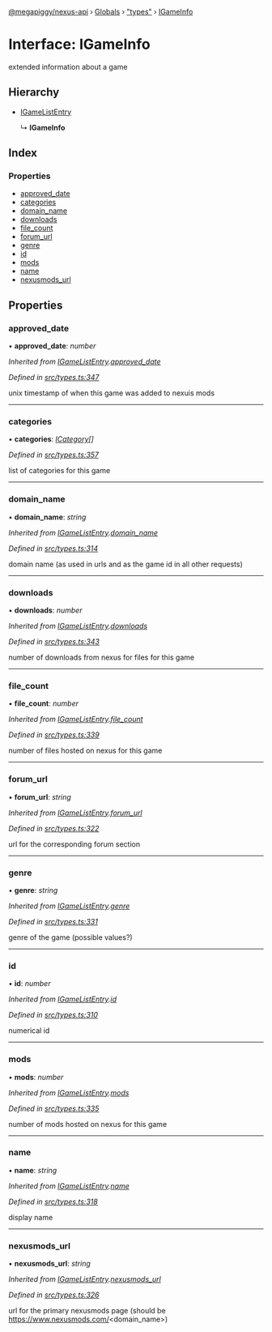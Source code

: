 [@megapiggy/nexus-api](../README.md) › [Globals](../globals.md) › ["types"](../modules/_types_.md) › [IGameInfo](_types_.igameinfo.md)

# Interface: IGameInfo

extended information about a game

## Hierarchy

* [IGameListEntry](_types_.igamelistentry.md)

  ↳ **IGameInfo**

## Index

### Properties

* [approved_date](_types_.igameinfo.md#approved_date)
* [categories](_types_.igameinfo.md#categories)
* [domain_name](_types_.igameinfo.md#domain_name)
* [downloads](_types_.igameinfo.md#downloads)
* [file_count](_types_.igameinfo.md#file_count)
* [forum_url](_types_.igameinfo.md#forum_url)
* [genre](_types_.igameinfo.md#genre)
* [id](_types_.igameinfo.md#id)
* [mods](_types_.igameinfo.md#mods)
* [name](_types_.igameinfo.md#name)
* [nexusmods_url](_types_.igameinfo.md#nexusmods_url)

## Properties

###  approved_date

• **approved_date**: *number*

*Inherited from [IGameListEntry](_types_.igamelistentry.md).[approved_date](_types_.igamelistentry.md#approved_date)*

*Defined in [src/types.ts:347](https://github.com/Nexus-Mods/node-nexus-api/blob/master/src/types.ts#L347)*

unix timestamp of when this game was added to nexuis mods

___

###  categories

• **categories**: *[ICategory](_types_.icategory.md)[]*

*Defined in [src/types.ts:357](https://github.com/Nexus-Mods/node-nexus-api/blob/master/src/types.ts#L357)*

list of categories for this game

___

###  domain_name

• **domain_name**: *string*

*Inherited from [IGameListEntry](_types_.igamelistentry.md).[domain_name](_types_.igamelistentry.md#domain_name)*

*Defined in [src/types.ts:314](https://github.com/Nexus-Mods/node-nexus-api/blob/master/src/types.ts#L314)*

domain name (as used in urls and as the game id in all other requests)

___

###  downloads

• **downloads**: *number*

*Inherited from [IGameListEntry](_types_.igamelistentry.md).[downloads](_types_.igamelistentry.md#downloads)*

*Defined in [src/types.ts:343](https://github.com/Nexus-Mods/node-nexus-api/blob/master/src/types.ts#L343)*

number of downloads from nexus for files for this game

___

###  file_count

• **file_count**: *number*

*Inherited from [IGameListEntry](_types_.igamelistentry.md).[file_count](_types_.igamelistentry.md#file_count)*

*Defined in [src/types.ts:339](https://github.com/Nexus-Mods/node-nexus-api/blob/master/src/types.ts#L339)*

number of files hosted on nexus for this game

___

###  forum_url

• **forum_url**: *string*

*Inherited from [IGameListEntry](_types_.igamelistentry.md).[forum_url](_types_.igamelistentry.md#forum_url)*

*Defined in [src/types.ts:322](https://github.com/Nexus-Mods/node-nexus-api/blob/master/src/types.ts#L322)*

url for the corresponding forum section

___

###  genre

• **genre**: *string*

*Inherited from [IGameListEntry](_types_.igamelistentry.md).[genre](_types_.igamelistentry.md#genre)*

*Defined in [src/types.ts:331](https://github.com/Nexus-Mods/node-nexus-api/blob/master/src/types.ts#L331)*

genre of the game
(possible values?)

___

###  id

• **id**: *number*

*Inherited from [IGameListEntry](_types_.igamelistentry.md).[id](_types_.igamelistentry.md#id)*

*Defined in [src/types.ts:310](https://github.com/Nexus-Mods/node-nexus-api/blob/master/src/types.ts#L310)*

numerical id

___

###  mods

• **mods**: *number*

*Inherited from [IGameListEntry](_types_.igamelistentry.md).[mods](_types_.igamelistentry.md#mods)*

*Defined in [src/types.ts:335](https://github.com/Nexus-Mods/node-nexus-api/blob/master/src/types.ts#L335)*

number of mods hosted on nexus for this game

___

###  name

• **name**: *string*

*Inherited from [IGameListEntry](_types_.igamelistentry.md).[name](_types_.igamelistentry.md#name)*

*Defined in [src/types.ts:318](https://github.com/Nexus-Mods/node-nexus-api/blob/master/src/types.ts#L318)*

display name

___

###  nexusmods_url

• **nexusmods_url**: *string*

*Inherited from [IGameListEntry](_types_.igamelistentry.md).[nexusmods_url](_types_.igamelistentry.md#nexusmods_url)*

*Defined in [src/types.ts:326](https://github.com/Nexus-Mods/node-nexus-api/blob/master/src/types.ts#L326)*

url for the primary nexusmods page (should be https://www.nexusmods.com/<domain_name>)
